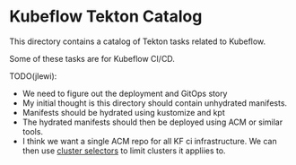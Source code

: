 # Kubeflow Tekton Catalog

This directory contains a catalog of Tekton tasks related to Kubeflow.

Some of these tasks are for Kubeflow CI/CD.


TODO(jlewi):
 
  * We need to figure out the deployment and GitOps story
  * My initial thought is this directory should contain unhydrated manifests.
  * Manifests should be hydrated using kustomize and kpt 
  * The hydrated manifests should then be deployed using ACM or similar tools.
  * I think we want a single ACM repo for all KF ci infrastructure. We can then use
    [cluster selectors](https://cloud.google.com/anthos-config-management/docs/how-to/clusterselectors)
    to limit clusters it appliies to.
